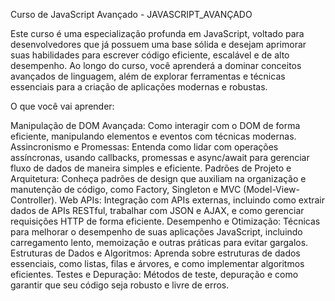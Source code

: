Curso de JavaScript Avançado - JAVASCRIPT_AVANÇADO

Este curso é uma especialização profunda em JavaScript, voltado para desenvolvedores que já possuem uma base sólida e desejam aprimorar suas habilidades para escrever código eficiente, escalável e de alto desempenho. Ao longo do curso, você aprenderá a dominar conceitos avançados de linguagem, além de explorar ferramentas e técnicas essenciais para a criação de aplicações modernas e robustas.

O que você vai aprender:

Manipulação de DOM Avançada: Como interagir com o DOM de forma eficiente, manipulando elementos e eventos com técnicas modernas.
Assincronismo e Promessas: Entenda como lidar com operações assíncronas, usando callbacks, promessas e async/await para gerenciar fluxo de dados de maneira simples e eficiente.
Padrões de Projeto e Arquitetura: Conheça padrões de design que auxiliam na organização e manutenção de código, como Factory, Singleton e MVC (Model-View-Controller).
Web APIs: Integração com APIs externas, incluindo como extrair dados de APIs RESTful, trabalhar com JSON e AJAX, e como gerenciar requisições HTTP de forma eficiente.
Desempenho e Otimização: Técnicas para melhorar o desempenho de suas aplicações JavaScript, incluindo carregamento lento, memoização e outras práticas para evitar gargalos.
Estruturas de Dados e Algoritmos: Aprenda sobre estruturas de dados essenciais, como listas, filas e árvores, e como implementar algoritmos eficientes.
Testes e Depuração: Métodos de teste, depuração e como garantir que seu código seja robusto e livre de erros.
